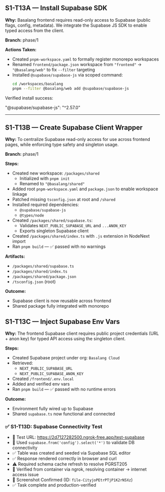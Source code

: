## S1-T13A — Install Supabase SDK

**Why:** Basalang frontend requires read-only access to Supabase (public flags, config, metadata). We integrate the Supabase JS SDK to enable typed access from the client.

**Branch:** phase/1

**Actions Taken:**
- Created `pnpm-workspace.yaml` to formally register monorepo workspaces
- Renamed `frontend/package.json` workspace from `"frontend"` → `"@basalang/web"` to fix `--filter` targeting
- Installed `@supabase/supabase-js` via scoped command:
  ```bash
  cd /workspaces/basalang
  pnpm --filter @basalang/web add @supabase/supabase-js

Verified install success:

"@supabase/supabase-js": "^2.57.0"

---

## S1-T13B — Create Supabase Client Wrapper

**Why:** To centralize Supabase read-only access for use across frontend pages, while enforcing type safety and singleton usage.

**Branch:** phase/1

**Steps:**
- Created new workspace: `/packages/shared`
  - Initialized with `pnpm init`
  - Renamed to `"@basalang/shared"`
- Added root `pnpm-workspace.yaml` and `package.json` to enable workspace linkage
- Patched missing `tsconfig.json` at root and `/shared`
- Installed required dependencies:
  - `@supabase/supabase-js`
  - `@types/node`
- Created `/packages/shared/supabase.ts`:
  - Validates `NEXT_PUBLIC_SUPABASE_URL` and `...ANON_KEY`
  - Exports singleton Supabase client
- Created `/packages/shared/index.ts` with `.js` extension in NodeNext import
- Ran `pnpm build` — ✅ passed with no warnings

**Artifacts:**
- `/packages/shared/supabase.ts`
- `/packages/shared/index.ts`
- `/packages/shared/package.json`
- `/tsconfig.json` (root)

**Outcome:**
- Supabase client is now reusable across frontend
- Shared package fully integrated with monorepo

## S1-T13C — Inject Supabase Env Vars

**Why:** The frontend Supabase client requires public project credentials (URL + anon key) for typed API access using the singleton client.

**Steps:**
- Created Supabase project under org: `Basalang Cloud`
- Retrieved:
  - `NEXT_PUBLIC_SUPABASE_URL`
  - `NEXT_PUBLIC_SUPABASE_ANON_KEY`
- Created `/frontend/.env.local`
- Added and verified env vars
- Ran `pnpm build` — ✅ passed with no runtime errors

**Outcome:**
- Environment fully wired up to Supabase
- Shared `supabase.ts` now functional and connected

### ✅ S1-T13D: Supabase Connectivity Test

- 🔗 Test URL: https://2d7127282500.ngrok-free.app/test-supabase
- 🔐 Used `supabase.from('config').select('*')` to validate DB connectivity
- ✅ Table was created and seeded via Supabase SQL editor
- ✅ Response rendered correctly in browser and curl
- ⚠ Required schema cache refresh to resolve PGRST205
- 🧪 Verified from container via ngrok, resolving container → internet access issue
- 📸 Screenshot Confirmed (ID: `file-CityjoPEtrPTjP1K2rN5Xz`)
- ✅ Task complete and production-verified




